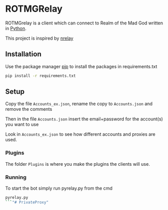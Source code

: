 # ROTMGRelay

ROTMGrelay is a client which can connect to Realm of the Mad God written in [Python](https://www.python.org/).

This project is inspired by [nrelay](https://github.com/thomas-crane/nrelay)

## Installation

Use the package manager [pip](https://pip.pypa.io/en/stable/) to install the packages in requirements.txt

```bash
pip install -r requirements.txt
```

## Setup

Copy the file `Accounts_ex.json`, rename the copy to `Accounts.json` and remove the comments

Then in the file `Accounts.json` insert the email+password for the account(s) you want to use

Look in `Accounts_ex.json` to see how different accounts and proxies are used.

### Plugins

The folder `Plugins` is where you make the plugins the clients will use.

### Running

To start the bot simply run pyrelay.py from the cmd

```bash
pyrelay.py
```"# PrivateProxy" 
